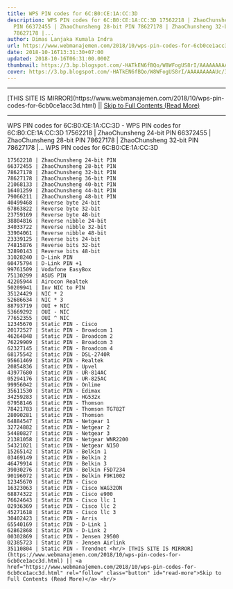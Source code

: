 ```yaml
---
title: WPS PIN codes for 6C:B0:CE:1A:CC:3D
description: WPS PIN codes for 6C:B0:CE:1A:CC:3D 17562218 | ZhaoChunsheng 24-bit
  PIN 66372455 | ZhaoChunsheng 28-bit PIN 78627178 | ZhaoChunsheng 32-bit PIN
  78627178 |...
author: Dimas Lanjaka Kumala Indra
url: https://www.webmanajemen.com/2018/10/wps-pin-codes-for-6cb0ce1acc3d.html
date: 2018-10-16T13:31:30+07:00
updated: 2018-10-16T06:31:00.000Z
thumbnail: https://3.bp.blogspot.com/-HATkEN6fBQo/W8WFogUS8rI/AAAAAAAAAUc/3TomXf6lYEwhuMHsB47vS9pe_MispcUzwCLcBGAs/s320/download.png
cover: https://3.bp.blogspot.com/-HATkEN6fBQo/W8WFogUS8rI/AAAAAAAAAUc/3TomXf6lYEwhuMHsB47vS9pe_MispcUzwCLcBGAs/s320/download.png
---
```


<hr/> [THIS SITE IS MIRROR](https://www.webmanajemen.com/2018/10/wps-pin-codes-for-6cb0ce1acc3d.html) || <a href="https://www.webmanajemen.com/2018/10/wps-pin-codes-for-6cb0ce1acc3d.html" rel="follow" class="button" id="read-more">Skip to Full Contents (Read More)</a> <hr/> WPS PIN codes for 6C:B0:CE:1A:CC:3D - WPS PIN codes for 6C:B0:CE:1A:CC:3D 17562218 | ZhaoChunsheng 24-bit PIN 66372455 | ZhaoChunsheng 28-bit PIN 78627178 | ZhaoChunsheng 32-bit PIN 78627178 |... WPS PIN codes for 6C:B0:CE:1A:CC:3D 
    

    17562218 | ZhaoChunsheng 24-bit PIN 
    66372455 | ZhaoChunsheng 28-bit PIN 
    78627178 | ZhaoChunsheng 32-bit PIN 
    78627178 | ZhaoChunsheng 36-bit PIN 
    21068133 | ZhaoChunsheng 40-bit PIN 
    16401259 | ZhaoChunsheng 44-bit PIN 
    79066211 | ZhaoChunsheng 48-bit PIN 
    40499468 | Reverse byte 24-bit 
    67863822 | Reverse byte 32-bit 
    23759169 | Reverse byte 48-bit 
    38804816 | Reverse nibble 24-bit 
    34033722 | Reverse nibble 32-bit 
    33904061 | Reverse nibble 48-bit 
    23339125 | Reverse bits 24-bit 
    74815876 | Reverse bits 32-bit 
    32890143 | Reverse bits 48-bit 
    31028240 | D-Link PIN 
    60475794 | D-Link PIN +1 
    99761509 | Vodafone EasyBox 
    75130299 | ASUS PIN 
    42205944 | Airocon Realtek 
    50209941 | Inv NIC to PIN 
    35124429 | NIC * 2 
    52686634 | NIC * 3 
    88793719 | OUI + NIC 
    53669292 | OUI - NIC 
    77652355 | OUI ^ NIC 
    12345670 | Static PIN - Cisco 
    20172527 | Static PIN - Broadcom 1 
    46264848 | Static PIN - Broadcom 2 
    76229909 | Static PIN - Broadcom 3 
    62327145 | Static PIN - Broadcom 4 
    68175542 | Static PIN - DSL-2740R 
    95661469 | Static PIN - Realtek 
    20854836 | Static PIN - Upvel 
    43977680 | Static PIN - UR-814AC 
    05294176 | Static PIN - UR-825AC 
    99956042 | Static PIN - Onlime 
    35611530 | Static PIN - Edimax 
    34259283 | Static PIN - HG532x 
    67958146 | Static PIN - Thomson 
    78421783 | Static PIN - Thomson TG782T 
    28090281 | Static PIN - Thomson 
    64884547 | Static PIN - Netgear 1 
    32724882 | Static PIN - Netgear 2 
    54480827 | Static PIN - Netgear 3 
    21381058 | Static PIN - Netgear WNR2200 
    54321021 | Static PIN - Netgear N150 
    15265142 | Static PIN - Belkin 1 
    03469149 | Static PIN - Belkin 2 
    46479914 | Static PIN - Belkin 3 
    39030276 | Static PIN - Belkin F5D7234 
    90196072 | Static PIN - Belkin F9K1002 
    12345670 | Static PIN - Cisco 
    16323063 | Static PIN - Cisco WAG32ON 
    68874322 | Static PIN - Cisco e900 
    76624643 | Static PIN - Cisco llc 1 
    02936369 | Static PIN - Cisco llc 2 
    45271618 | Static PIN - Cisco llc 3 
    30402423 | Static PIN - Arris 
    65540169 | Static PIN - D-Link 1 
    62862868 | Static PIN - D-Link 2 
    00302869 | Static PIN - Jensen 29500 
    02385723 | Static PIN - Jensen Airlink 
    35110804 | Static PIN - Trendnet <hr/> [THIS SITE IS MIRROR](https://www.webmanajemen.com/2018/10/wps-pin-codes-for-6cb0ce1acc3d.html) || <a href="https://www.webmanajemen.com/2018/10/wps-pin-codes-for-6cb0ce1acc3d.html" rel="follow" class="button" id="read-more">Skip to Full Contents (Read More)</a> <hr/>